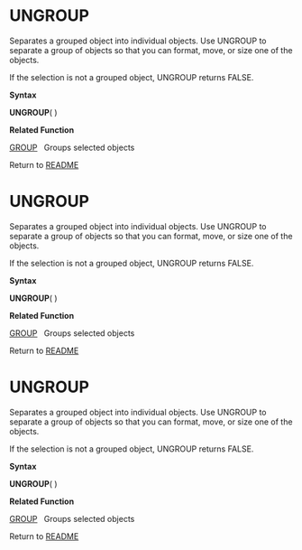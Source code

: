 # UNGROUP

Separates a grouped object into individual objects. Use UNGROUP to
separate a group of objects so that you can format, move, or size one of
the objects.

If the selection is not a grouped object, UNGROUP returns FALSE.

**Syntax**

**UNGROUP**( )

**Related Function**

[GROUP](GROUP.md)&nbsp;&nbsp;&nbsp;Groups selected objects



Return to [README](README.md#U)

# UNGROUP

Separates a grouped object into individual objects. Use UNGROUP to
separate a group of objects so that you can format, move, or size one of
the objects.

If the selection is not a grouped object, UNGROUP returns FALSE.

**Syntax**

**UNGROUP**( )

**Related Function**

[GROUP](GROUP.md)&nbsp;&nbsp;&nbsp;Groups selected objects



Return to [README](README.md#U)

# UNGROUP

Separates a grouped object into individual objects. Use UNGROUP to
separate a group of objects so that you can format, move, or size one of
the objects.

If the selection is not a grouped object, UNGROUP returns FALSE.

**Syntax**

**UNGROUP**( )

**Related Function**

[GROUP](GROUP.md)&nbsp;&nbsp;&nbsp;Groups selected objects



Return to [README](README.md#U)

